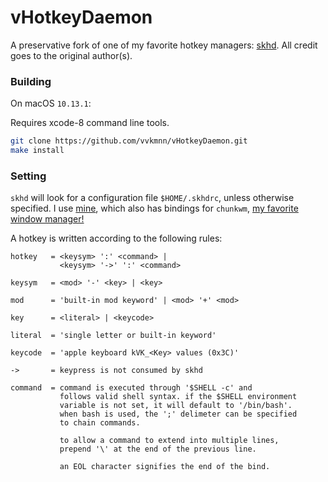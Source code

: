 # vHotkeyDaemon

A preservative fork of one of my favorite hotkey managers: [skhd](https://github.com/Vvkmnn/vHotkeyDaemon). All credit goes to the original author(s).

### Building

On macOS `10.13.1`:

Requires xcode-8 command line tools.

```sh
git clone https://github.com/vvkmnn/vHotkeyDaemon.git
make install 
```

### Setting

`skhd` will look for a configuration file `$HOME/.skhdrc`, unless otherwise specified. I use [mine](https://github.com/Vvkmnn/dotfiles/blob/master/.skhdrc), which also has bindings for `chunkwm`, [my favorite window manager!](https://github.com/Vvkmnn/vWindowDaemon)

A hotkey is written according to the following rules:

```
hotkey   = <keysym> ':' <command> |
           <keysym> '->' ':' <command>

keysym   = <mod> '-' <key> | <key>

mod      = 'built-in mod keyword' | <mod> '+' <mod>

key      = <literal> | <keycode>

literal  = 'single letter or built-in keyword'

keycode  = 'apple keyboard kVK_<Key> values (0x3C)'

->       = keypress is not consumed by skhd

command  = command is executed through '$SHELL -c' and
           follows valid shell syntax. if the $SHELL environment
           variable is not set, it will default to '/bin/bash'.
           when bash is used, the ';' delimeter can be specified
           to chain commands.

           to allow a command to extend into multiple lines,
           prepend '\' at the end of the previous line.

           an EOL character signifies the end of the bind.

```
